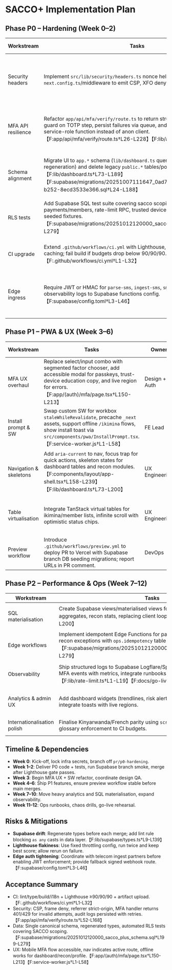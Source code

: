 # SACCO+ Implementation Plan

## Phase P0 – Hardening (Week 0–2)
| Workstream | Tasks | Owner | Acceptance Tests |
| --- | --- | --- | --- |
| Security headers | Implement `src/lib/security/headers.ts` nonce helper; wire `headers()` in `next.config.ts`/middleware to emit CSP, XFO deny, Referrer-Policy, HSTS.| FE Lead | Automated header smoke via `scripts/verify-pwa.mjs`; manual curl validates CSP & frame-block. | 
| MFA API resilience | Refactor `app/api/mfa/verify/route.ts` to return structured 4xx, add replay guard on TOTP step, persist failures via queue, and ensure audit logging uses service-role function instead of anon client.【F:app/api/mfa/verify/route.ts†L26-L228】【F:lib/audit.ts†L1-L24】 | Auth Squad | Playwright smoke: invalid code => 401 JSON, reused code => 409, success sets cookies. |
| Schema alignment | Migrate UI to `app.*` schema (`lib/dashboard.ts` queries, Supabase types regeneration) and delete legacy `public.*` tables/policies after tests.【F:lib/dashboard.ts†L73-L189】【F:supabase/migrations/20251007111647_0ad74d87-9b06-4a13-b252-8ecd3533e366.sql†L24-L188】 | Data Eng | `pnpm typecheck` passes with regenerated types; RLS integration tests prove sacco scoping. |
| RLS tests | Add Supabase SQL test suite covering sacco scoping for payments/members, rate-limit RPC, trusted devices, using branch DB seeded fixtures.【F:supabase/migrations/20251012120000_sacco_plus_schema.sql†L199-L279】 | Data Eng | GitHub Action job runs `supabase db test` with >90% policy coverage. |
| CI upgrade | Extend `.github/workflows/ci.yml` with Lighthouse, artifact upload, and caching; fail build if budgets drop below 90/90/90.【F:.github/workflows/ci.yml†L1-L32】 | DevOps | CI green with Lighthouse JSON artifact uploaded for PR. |
| Edge ingress | Require JWT or HMAC for `parse-sms`, `ingest-sms`, `sms-inbox`; add observability logs to Supabase functions config.【F:supabase/config.toml†L3-L46】 | Platform | Postman tests return 401 without secret; metrics exported to Grafana dashboard. |

## Phase P1 – PWA & UX (Week 3–6)
| Workstream | Tasks | Owner | Acceptance Tests |
| --- | --- | --- | --- |
| MFA UX overhaul | Replace select/input combo with segmented factor chooser, add accessible modal for passkeys, trust-device education copy, and live region for errors.【F:app/(auth)/mfa/page.tsx†L150-L213】 | Design + Auth | Mobile Safari/Chrome manual tests pass; axe-core report clean. |
| Install prompt & SW | Swap custom SW for workbox `staleWhileRevalidate`, precache `_next` assets, support offline `/ikimina` flows, show install toast via `src/components/pwa/InstallPrompt.tsx`.【F:service-worker.js†L1-L58】 | FE Lead | Lighthouse PWA ≥ 90 on CI; offline test via devtools passes. |
| Navigation & skeletons | Add `aria-current` to nav, focus trap for quick actions, skeleton states for dashboard tables and recon modules.【F:components/layout/app-shell.tsx†L158-L239】【F:lib/dashboard.ts†L73-L200】 | UX Engineering | Axe + manual keyboard tests succeed; skeleton renders within 150ms. |
| Table virtualisation | Integrate TanStack virtual tables for ikimina/member lists, infinite scroll with optimistic status chips. | UX Engineering | Scroll tests show <16ms frame budget, memory stable on 5k rows. |
| Preview workflow | Introduce `.github/workflows/preview.yml` to deploy PR to Vercel with Supabase branch DB seeding migrations; report URLs in PR comment. | DevOps | Preview auto-comments on PR with Vercel + Supabase links. |

## Phase P2 – Performance & Ops (Week 7–12)
| Workstream | Tasks | Owner | Acceptance Tests |
| --- | --- | --- | --- |
| SQL materialisation | Create Supabase views/materialised views for dashboard KPIs, monthly aggregates, recon stats, replacing client loops.【F:lib/dashboard.ts†L73-L200】 | Data Eng | `SELECT` latency <150ms; metrics exported to Prometheus. |
| Edge workflows | Implement idempotent Edge Functions for payments/apply, sms-inbox, recon exceptions with `ops.idempotency` table guards.【F:supabase/migrations/20251012120000_sacco_plus_schema.sql†L245-L279】 | Platform | Replay test returns 409; audit log contains structured diff. |
| Observability | Ship structured logs to Supabase Logflare/Splunk, instrument rate-limit & MFA events with metrics, integrate runbooks into `docs/operations`.【F:lib/rate-limit.ts†L1-L19】【F:docs/go-live-checklist.md†L95-L137】 | SRE | Alert playbooks reviewed; dashboard alarms triggered in chaos test. |
| Analytics & admin UX | Add dashboard widgets (trendlines, risk alerts) and admin policy editor UI; integrate toasts with live regions. | Product | Stakeholder sign-off on analytics spec; toasts pass screen reader QA. |
| Internationalisation polish | Finalise Kinyarwanda/French parity using `scripts/check-i18n.mjs`; add glossary enforcement to CI budgets. | Localization | `pnpm check:i18n` + `check:i18n:consistency` pass in CI. |

## Timeline & Dependencies
- **Week 0**: Kick-off, lock infra secrets, branch off `pr/p0-hardening`.
- **Week 1–2**: Deliver P0 code + tests, run Supabase branch smoke, merge after Lighthouse gate passes.
- **Week 3**: Begin MFA UX + SW refactor, coordinate design QA.
- **Week 4–6**: Ship P1 features, ensure preview workflow stable before main merges.
- **Week 7–10**: Move heavy analytics and SQL materialisation, expand observability.
- **Week 11–12**: Ops runbooks, chaos drills, go-live rehearsal.

## Risks & Mitigations
- **Supabase drift**: Regenerate types before each merge; add lint rule blocking `as any` casts in data layer.【F:lib/supabase/types.ts†L9-L139】
- **Lighthouse flakiness**: Use fixed throttling config, run twice and keep best score; allow rerun on failure.
- **Edge auth tightening**: Coordinate with telecom ingest partners before enabling JWT enforcement; provide fallback signed webhook route.【F:supabase/config.toml†L3-L46】

## Acceptance Summary
- CI: lint/type/build/i18n + Lighthouse ≥90/90/90 + artifact upload.【F:.github/workflows/ci.yml†L1-L32】
- Security: CSP, frame deny, referrer strict-origin, MFA handler returns 401/429 for invalid attempts, audit logs persisted with retries.【F:app/api/mfa/verify/route.ts†L52-L168】
- Data: Single canonical schema, regenerated types, automated RLS tests covering SACCO scoping.【F:supabase/migrations/20251012120000_sacco_plus_schema.sql†L199-L279】
- UX: Mobile MFA flow accessible, nav indicates active route, offline works for dashboard/recon/profile.【F:app/(auth)/mfa/page.tsx†L150-L213】【F:service-worker.js†L1-L58】
